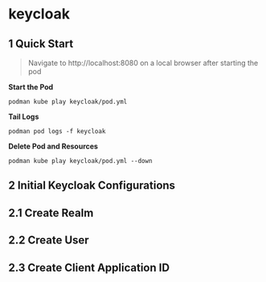 # keycloak

## 1 Quick Start

> Navigate to http://localhost:8080 on a local browser after starting the pod

**Start the Pod**

```
podman kube play keycloak/pod.yml
```

**Tail Logs**

```
podman pod logs -f keycloak
```

**Delete Pod and Resources**

```
podman kube play keycloak/pod.yml --down
```

## 2 Initial Keycloak Configurations

## 2.1 Create Realm

## 2.2 Create User

## 2.3 Create Client Application ID

[//]: Links

[podman-keycloak]: https://www.keycloak.org/getting-started/getting-started-podman
